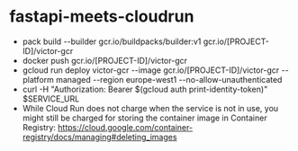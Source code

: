 # fastapi-meets-cloudrun

- pack build --builder gcr.io/buildpacks/builder:v1 gcr.io/[PROJECT-ID]/victor-gcr
- docker push gcr.io/[PROJECT-ID]/victor-gcr
- gcloud run deploy victor-gcr --image gcr.io/[PROJECT-ID]/victor-gcr --platform managed --region europe-west1 --no-allow-unauthenticated
- curl -H "Authorization: Bearer $(gcloud auth print-identity-token)" $SERVICE_URL
- While Cloud Run does not charge when the service is not in use, you might still be charged for storing the container image in Container Registry: https://cloud.google.com/container-registry/docs/managing#deleting_images 
